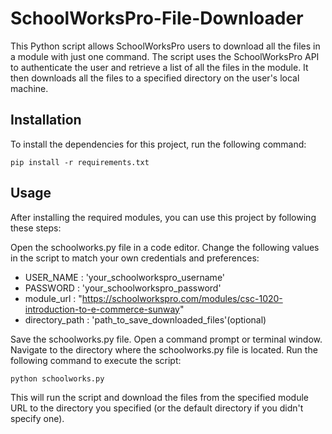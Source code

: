 # SchoolWorksPro-File-Downloader
This Python script allows SchoolWorksPro users to download all the files in a module with just one command. The script uses the SchoolWorksPro API to authenticate the user and retrieve a list of all the files in the module. It then downloads all the files to a specified directory on the user's local machine.

## Installation
To install the dependencies for this project, run the following command:

```
pip install -r requirements.txt
```

## Usage
After installing the required modules, you can use this project by following these steps:

Open the schoolworks.py file in a code editor.
Change the following values in the script to match your own credentials and preferences:

* USER_NAME : 'your_schoolworkspro_username'
* PASSWORD : 'your_schoolworkspro_password'
* module_url : "https://schoolworkspro.com/modules/csc-1020-introduction-to-e-commerce-sunway"
* directory_path : 'path_to_save_downloaded_files'(optional)


Save the schoolworks.py file.
Open a command prompt or terminal window.
Navigate to the directory where the schoolworks.py file is located.
Run the following command to execute the script:

```
python schoolworks.py
```

This will run the script and download the files from the specified module URL to the directory you specified (or the default directory if you didn't specify one).

